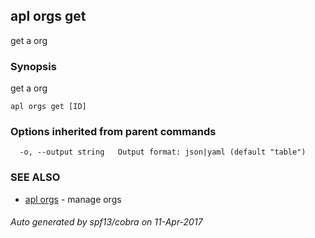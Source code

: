 ## apl orgs get

get a org

### Synopsis


get a org

```
apl orgs get [ID]
```

### Options inherited from parent commands

```
  -o, --output string   Output format: json|yaml (default "table")
```

### SEE ALSO
* [apl orgs](apl_orgs.md)	 - manage orgs

###### Auto generated by spf13/cobra on 11-Apr-2017
